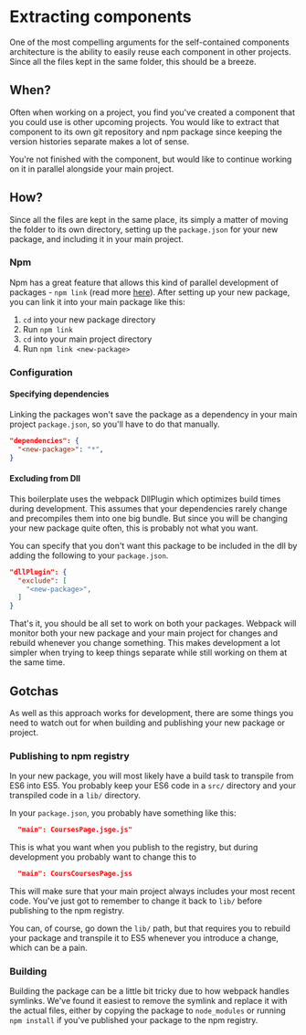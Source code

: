 # Extracting components

One of the most compelling arguments for the self-contained components
architecture is the ability to easily reuse each component in other projects.
Since all the files kept in the same folder, this should be a breeze.

## When?

Often when working on a project, you find you've created a component that you
could use is other upcoming projects. You would like to extract that
component to its own git repository and npm package since keeping the version
histories separate makes a lot of sense.

You're not finished with the component, but would like to continue working on it
in parallel alongside your main project.

## How?

Since all the files are kept in the same place, its simply a matter of moving
the folder to its own directory, setting up the `package.json` for your new
package, and including it in your main project.

### Npm

Npm has a great feature that allows this kind of parallel development of
packages - `npm link` (read more [here](https://docs.npmjs.com/cli/link)). After
setting up your new package, you can link it into your main package like this:

 1. `cd` into your new package directory
 2. Run `npm link`
 3. `cd` into your main project directory
 4. Run `npm link <new-package>`

### Configuration

#### Specifying dependencies

Linking the packages won't save the package as a dependency in your main project
`package.json`, so you'll have to do that manually.

```json
"dependencies": {
  "<new-package>": "*",
}
```

#### Excluding from Dll

This boilerplate uses the webpack DllPlugin which optimizes build times during
development. This assumes that your dependencies rarely change and precompiles
them into one big bundle. But since you will be changing your new package quite
often, this is probably not what you want.

You can specify that you don't want this package to be included in the dll by
adding the following to your `package.json`.

```json
"dllPlugin": {
  "exclude": [
    "<new-package>",
  ]
}
```

That's it, you should be all set to work on both your packages. Webpack will
monitor both your new package and your main project for changes and rebuild
whenever you change something. This makes development a lot simpler when trying
to keep things separate while still working on them at the same time.

## Gotchas

As well as this approach works for development, there are some things you need
to watch out for when building and publishing your new package or project.

### Publishing to npm registry

In your new package, you will most likely have a build task to transpile from
ES6 into ES5. You probably keep your ES6 code in a `src/` directory and your
transpiled code in a `lib/` directory.

In your `package.json`, you probably have something like this:

```json
  "main": CoursesPage.jsge.js"
```

This is what you want when you publish to the registry, but during development
you probably want to change this to

```json
  "main": CoursCoursesPage.jss
```

This will make sure that your main project always includes your most recent
code. You've just got to remember to change it back to `lib/` before publishing
to the npm registry.

You can, of course, go down the `lib/` path, but that requires you to
rebuild your package and transpile it to ES5 whenever you introduce a change,
which can be a pain.

### Building

Building the package can be a little bit tricky due to how webpack handles
symlinks. We've found it easiest to remove the symlink and replace it with the
actual files, either by copying the package to `node_modules` or running
`npm install` if you've published your package to the npm registry.
